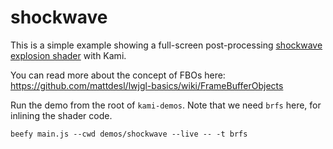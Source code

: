 # shockwave

This is a simple example showing a full-screen post-processing [shockwave explosion shader](http://www.geeks3d.com/20091116/shader-library-2d-shockwave-post-processing-filter-glsl/) with Kami. 

You can read more about the concept of FBOs here:  
https://github.com/mattdesl/lwjgl-basics/wiki/FrameBufferObjects

Run the demo from the root of `kami-demos`. Note that we need `brfs` here, for inlining the shader code.

```
beefy main.js --cwd demos/shockwave --live -- -t brfs
```